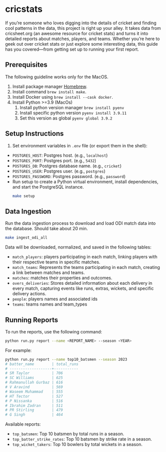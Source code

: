 # cricstats

If you’re someone who loves digging into the details of cricket and finding cool patterns in the data, this project is right up your alley. It takes data from cricsheet.org (an awesome resource for cricket stats) and turns it into detailed reports about matches, players, and teams. Whether you’re here to geek out over cricket stats or just explore some interesting data, this guide has you covered—from getting set up to running your first report.

## Prerequisites

The following guideline works only for the MacOS.

1. Install package manager [Homebrew](https://brew.sh/).
2. Install command `brew install make`.
3. Install Docker using `brew install --cask docker`.
4. Install Python >=3.9 (MacOs)
   1. Install python version manager `brew install pyenv`
   2. Install specific python version `pyenv install 3.9.11`
   3. Set this version as global `pyenv global 3.9.2`

## Setup Instructions

1. Set environment variables in `.env` file (or export them in the shell):
  - `POSTGRES_HOST`: Postgres host. (e.g., `localhost`)
  - `POSTGRES_PORT`: Postgres port. (e.g., `5432`)
  - `POSTGRES_DB`: Postgres database name. (e.g., `cricket`)
  - `POSTGRES_USER`: Postgres user. (e.g., `postgres`)
  - `POSTGRES_PASSWORD`: Postgres password. (e.g., `password`)
- Run setup to create a Python virtual environment, install dependencies, and start the PostgreSQL instance.
   ```bash
   make setup
   ```

## Data Ingestion

Run the data ingestion process to download and load ODI match data into the database. Should take about 20 min.

```bash
make ingest_odi_all
```

Data will be downloaded, normalized, and saved in the following tables:

- `match_players`: players participating in each match, linking players with their respective teams in specific matches. 
- `match_teams`: Represents the teams participating in each match, creating a link between matches and teams.
- `matches`: matches their properties and outcomes.
- `overs_deliveries`: Stores detailed information about each delivery in every match, capturing events like runs, extras, wickets, and specific delivery actions.
- `people`: players names and associated ids
- `teams`: teams names and team_types

## Running Reports

To run the reports, use the following command:

```bash
python run.py report --name <REPORT_NAME> --season <YEAR>
```
For example:

```bash
python run.py report --name top10_batsmen --season 2023
# batter_name        | total_runs
# -------------------+-----------
# SR Taylor          | 706       
# SC Williams        | 625       
# Rahmanullah Gurbaz | 616       
# V Aravind          | 569       
# Waseem Muhammad    | 555       
# HT Tector          | 527       
# P Nissanka         | 516       
# Ibrahim Zadran     | 511       
# PR Stirling        | 479       
# G Singh            | 464       
```

Available reports:

- `top_batsmen`: Top 10 batsmen by total runs in a season.
- `top_batter_strike_rates`: Top 10 batsmen by strike rate in a season.
- `top_wicket_takers`: Top 10 bowlers by total wickets in a season.
